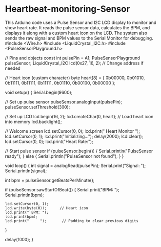 # Heartbeat-monitoring-Sensor
This Arduino code uses a Pulse Sensor and I2C LCD display to monitor and show heart rate. It reads the pulse sensor data, calculates the BPM, and displays it along with a custom heart icon on the LCD. The system also sends the raw signal and BPM values to the Serial Monitor for debugging.
#include <Wire.h>
#include <LiquidCrystal_I2C.h>
#include <PulseSensorPlayground.h>

// Pins and objects
const int pulsePin = A1;
PulseSensorPlayground pulseSensor;
LiquidCrystal_I2C lcd(0x27, 16, 2);  // Change address if needed

// Heart icon (custom character)
byte heart[8] = {
  0b00000,
  0b01010,
  0b11111,
  0b11111,
  0b11111,
  0b01110,
  0b00100,
  0b00000
};

void setup() {
  Serial.begin(9600);

  // Set up pulse sensor
  pulseSensor.analogInput(pulsePin);
  pulseSensor.setThreshold(300);

  // Set up LCD
  lcd.begin(16, 2);
  lcd.createChar(0, heart);  // Load heart icon into memory
  lcd.backlight();

  // Welcome screen
  lcd.setCursor(0, 0);
  lcd.print("  Heart Monitor  ");
  lcd.setCursor(0, 1);
  lcd.print("Initializing...");
  delay(2000);
  lcd.clear();
  lcd.setCursor(0, 0);
  lcd.print("Heart Rate:");

  // Start pulse sensor
  if (pulseSensor.begin()) {
    Serial.println("PulseSensor ready");
  } else {
    Serial.println("PulseSensor not found");
  }
}

void loop() {
  int signal = analogRead(pulsePin);
  Serial.print("Signal: ");
  Serial.println(signal);

  int bpm = pulseSensor.getBeatsPerMinute();

  if (pulseSensor.sawStartOfBeat()) {
    Serial.print("BPM: ");
    Serial.println(bpm);

    lcd.setCursor(0, 1);
    lcd.write(byte(0));      // Heart icon
    lcd.print(" BPM: ");
    lcd.print(bpm);
    lcd.print("     ");       // Padding to clear previous digits
  }

  delay(1000);
}
